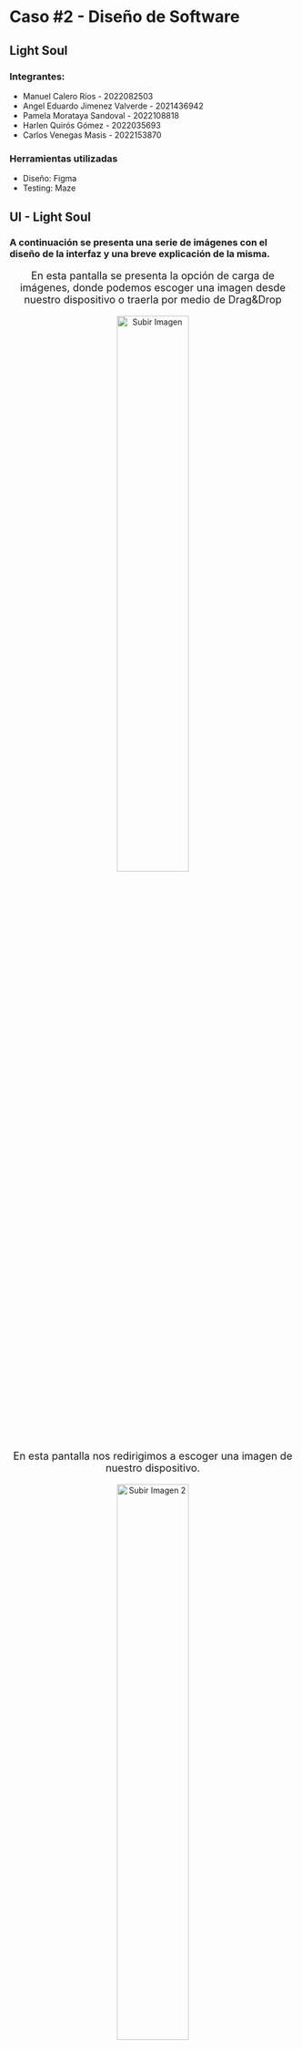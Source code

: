 # Caso #2 - Diseño de Software 
## Light Soul

### Integrantes:
- Manuel Calero Ríos - 2022082503
- Angel Eduardo Jimenez Valverde - 2021436942
- Pamela Morataya Sandoval - 2022108818
- Harlen Quirós Gómez - 2022035693
- Carlos Venegas Masis - 2022153870

### Herramientas utilizadas
- Diseño: Figma
- Testing: Maze

## UI - Light Soul
### A continuación se presenta una serie de imágenes con el diseño de la interfaz y una breve explicación de la misma.

<div style="text-align: center; margin-bottom: 40px;">
    <p style="font-size: 18px;">En esta pantalla se presenta la opción de carga de imágenes, donde podemos escoger una imagen desde nuestro dispositivo o traerla por medio de Drag&Drop</p>
    <img src="./UI/subirImagen.png" alt="Subir Imagen" style="width: 50%;"/>
</div>

<div style="text-align: center; margin-bottom: 40px;">
    <p style="font-size: 18px;">En esta pantalla nos redirigimos a escoger una imagen de nuestro dispositivo.</p>
    <img src="./UI/subirImagen2.png" alt="Subir Imagen 2" style="width: 50%;"/>
</div>

<div style="text-align: center; margin-bottom: 40px;">
    <p style="font-size: 18px;">Seleccionamos la imagen de preferencia para crearle el diseño por medio de IA.</p>
    <img src="./UI/subirImagen3.png" alt="Subir Imagen 3" style="width: 50%;"/>
</div>

<div style="text-align: center; margin-bottom: 40px;">
    <p style="font-size: 18px;">Ya en esta pantalla nos sale que tenemos nuestra imagen cargada en la página, ya solo queda que selecciones "Diseña con IA"</p>
    <img src="./UI/subirImagenFinal.png" alt="Subir Imagen Final" style="width: 50%;"/>
</div>

<div style="text-align: center; margin-bottom: 40px;">
    <p style="font-size: 18px;">En esta pantalla, tenemos la opción de generar un texto con lo que buscamos o escoger que sea a elección de nuestra IA. En este caso la IA se va a encargar de colocar las lámparas que mejor se acoplen al lugar.</p>
    <img src="./UI/disenarInicio.png" alt="Diseñar Inicio" style="width: 50%;"/>
</div>

<div style="text-align: center; margin-bottom: 40px;">
    <p style="font-size: 18px;">Ahora nos dirige a una pantalla en la cual nuestra IA colocó las lámparas que mejor quedaban en el lugar.</p>
    <img src="./UI/disenar2.png" alt="Diseñar 2" style="width: 50%;"/>
</div>

<div style="text-align: center; margin-bottom: 40px;">
    <p style="font-size: 18px;">Podemos posicionarnos sobre lámpara de nuestra preferencia y agregarla al carrito de compras (en este caso escogimos las 3).</p>
    <img src="./UI/lamparasAgregadas.png" alt="Lámparas Agregadas" style="width: 50%;"/>
</div>

<div style="text-align: center; margin-bottom: 40px;">
    <p style="font-size: 18px;">También tenemos la opción de cambiar una lámpara, en este caso cambiamos la del techo.</p>
    <img src="./UI/cambiarLampTecho.png" alt="Cambiar Lámpara Techo" style="width: 50%;"/>
</div>

<div style="text-align: center; margin-bottom: 40px;">
    <p style="font-size: 18px;">En este frame se puede apreciar cómo la lámpara izquierda cambió, eso puedes hacer las veces que necesites.</p>
    <img src="./UI/cambiarLampIzq.png" alt="Cambiar Lámpara Izquierda" style="width: 50%;"/>
</div>

<div style="text-align: center; margin-bottom: 40px;">
    <p style="font-size: 18px;">Si no te gusta una lámpara, puedes eliminarla. Eso hicimos con la que se encontraba a la derecha de nuestra sala.</p>
    <img src="./UI/eliminarLampDer.png" alt="Eliminar Lámpara Derecha" style="width: 50%;"/>
</div>

<div style="text-align: center; margin-bottom: 40px;">
    <p style="font-size: 18px;">Con nuestra IA tenemos la opción de observar nuestras lámparas apagadas y ver cómo se ve su lugar escogido.</p>
    <img src="./UI/luzApagada.png" alt="Luz Apagada" style="width: 50%;"/>
</div>

<div style="text-align: center; margin-bottom: 40px;">
    <p style="font-size: 18px;">Presionando en nuestras lámparas se pueden encender y así ver cuánta luminosidad ofrecen en su habitación.</p>
    <img src="./UI/luzEncendida.png" alt="Luz Encendida" style="width: 50%;"/>
</div>

## Proceso del test de usabilidad

Para lograr el test de usabilidad se utilizo la herramienta MAZE en donde se realizan distintas pruebas con el fin de testear el comportamiento de un usuario para así lograr una tarea específica en la página web, a continuación se adjunta el link al test https://t.maze.co/277309294.
Esta prueba consiste en varias tareas:
- Colocar la edad del participante.
Esta prueba se realiza para poder determinar el público y el rango de su edad, con el fin de ver si esto afecta.

- Cargar una imagen de entorno para probar distintas lámparas.
Esta prueba es importante ya que es necesario comprobar que el usuario pueda subir una imágen y así probar las lámparas en su ambiente deseado.

- Agregar al carrito las 3 lámparas de la imágen.
Esta prueba se realiza con el fin de probar que el usuario entiende la funcionalidad del carrito en la página web y así poder adquirir artículos.

- Responder a: ¿Sintió esta experiencia intuitiva?, sino, ¿qué se le dificultó?
Esta pregunta se realiza posterior a dos pruebas para así conocer la opinión del usuario posterior.

- Eliminar de la imágen alguna de las Lámparas
Esta prueba se realiza con el fin de que el usuario pueda probar distintas combinaciones de lámparas en la imágen.

- Testear la iluminación de las lámparas en la
Esta prueba se realiza con el fin de que el usuario logre probar la iluminación de las lámparas en la imágen.

- Responder a: ¿Qué le pareció esta experiencia?,¿Mejoraría algo?
Esta pregunta se realiza posterior a dos pruebas para así conocer la opinión del usuario con respecto a toda la prueba y que pueda dejar un comentario de retroalimentación.

Estas pruebas se realizan con el fin de obtener feedback y así poder mejorar el diseño de la página web.

## Sujetos de Prueba

Los sujetos de prueba que realizaron el test, fueron estudiantes del Tecnológico de Costa Rica, con una edad que ronda entre los 20 y los 22 años
<div style="margin-bottom: 40px;">
    <img src="./Resultados Usabilidad/Edades.png" style="width: 70%;"/>
</div>

## Resultados
En cuanto a los resultados que obtuvimos son los siguientes para cada tarea:

### Cargar una imagen de entorno para probar distintas lámparas

Tabla de respuestas de participantes en la interfaz, con detalles sobre la duración, el resultado y el camino seguido por cada participante.
<div>
    <img src="./Resultados Usabilidad/Prueba1/Prueba1.png" style="width: 100%;"/>
</div>

Porcentaje de éxito en la prueba, porcentaje de mision sin finalizar, porcentaje de missclick que realizaron los usuarios y la duración promedio que les tomo a los usuarios completar la tarea.
<div>
    <img src="./Resultados Usabilidad/Prueba1/Estadisticas.png" style="width: 100%;"/>
</div>

Heatmaps de los wireframes de la tarea.
<div>
    <img src="./Resultados Usabilidad/Prueba1/HeatMapsPrueba1/Heatmap1.png" style="width: 48%;"/>
    <img src="./Resultados Usabilidad/Prueba1/HeatMapsPrueba1/Heatmap2.png" style="width: 48%;"/>
</div>

### Agregar al carrito las 3 lámparas de la imágen.
Tabla de respuestas de participantes en la interfaz, con detalles sobre la duración, el resultado y el camino seguido por cada participante.
<div>
    <img src="./Resultados Usabilidad/Prueba2/Prueba 2.png" style="width: 100%;"/>
</div>

Porcentaje de éxito en la prueba, porcentaje de mision sin finalizar, porcentaje de missclick que realizaron los usuarios y la duración promedio que les tomo a los usuarios completar la tarea.
<div>
    <img src="./Resultados Usabilidad/Prueba2/Estadisticas Prueba 2.png" style="width: 100%;"/>
</div>

Heatmaps de los wireframes de la tarea.
<div>
    <img src="./Resultados Usabilidad/Prueba2/HeatmapsPrueba2/image1.png" style="width: 48%;"/>
    <img src="./Resultados Usabilidad/Prueba2/HeatmapsPrueba2/image2.png" style="width: 48%;"/>
    <img src="./Resultados Usabilidad/Prueba2/HeatmapsPrueba2/image3.png" style="width: 48%;"/>
</div>

Como tal, tuvimos un 100% de ratio de acceso directo de parte de los usuarios a la hora de agregar un elemento al carrito, por otros detalles sin embargo, si hubo un porcentaje de alrededor del 14% en el que los usuarios no dieron click de forma correcta al objeto; finalmente, se considera que la duración promedio de cada usuario es de 21.3 segundos, lo cual no es mucho.

### Eliminar de la imágen alguna de las Lámparas
Tabla de respuestas de participantes en la interfaz, con detalles sobre la duración, el resultado y el camino seguido por cada participante.
<div>
    <img src="./Resultados Usabilidad/Prueba3/Prueba3.png" style="width: 100%;"/>
</div>

Porcentaje de éxito en la prueba, porcentaje de mision sin finalizar, porcentaje de missclick que realizaron los usuarios y la duración promedio que les tomo a los usuarios completar la tarea.
<div>
    <img src="./Resultados Usabilidad/Prueba3/EstadisticasPrueba3.png" style="width: 100%;"/>
</div>

Heatmaps de los wireframes de la tarea.
<div>
    <img src="./Resultados Usabilidad/Prueba3/HeatmapsPrueba3/image1.png" style="width: 48%;"/>
    <img src="./Resultados Usabilidad/Prueba3/HeatmapsPrueba3/image2.png" style="width: 48%;"/>
</div>

### Testear la iluminación de las lámparas en la imágen.
Tabla de respuestas de participantes en la interfaz, con detalles sobre la duración, el resultado y el camino seguido por cada participante.
<div>
    <img src="./Resultados Usabilidad/Prueba4/Prueba4.png" style="width: 100%;"/>
</div>

Porcentaje de éxito en la prueba, porcentaje de mision sin finalizar, porcentaje de missclick que realizaron los usuarios y la duración promedio que les tomo a los usuarios completar la tarea.
<div>
    <img src="./Resultados Usabilidad/Prueba4/EstadisticasPrueba4.png" style="width: 100%;"/>
</div>

Heatmaps de los wireframes de la tarea.
<div>
    <img src="./Resultados Usabilidad/Prueba4/HeatmapsPrueba4/image1.png" style="width: 48%;"/>
    <img src="./Resultados Usabilidad/Prueba4/HeatmapsPrueba4/image2.png" style="width: 48%;"/>
</div>

## Errores

### Error al eliminar las lámparas del carrito
A la hora que los usuarios van hacia la opción de eliminar imagen del carrito, muchos de ellos suelen darle click al botón X rojo al lado de la compra en el carrito, en el diseño como tal no fue aplicado.

De tal modo que se considera un error tanto visual como funcional, pues éste botón no cumple la función de eliminar del carrito y confunde al usuario.

<div>
    <img src="./Resultados Usabilidad/Prueba3/HeatmapsPrueba3/image2.png" style="width: 100%;"/>
</div>

A tomar en consideración para arreglar el error, tenemos 2 opciones, pero para facilitar al usuario, lo mejor sería permitir que el botón con forma de X si permita a los usuarios quitar el elemento de la lámpara, y quitar dicha opción del popup mejor.

### Error con las luces al apagarlas y encenderlas
A la hora que el usuario desee encender la luz como tal, o apagarla, la luz simplemente se enciende como tal o se mantiene apagada siempre; lo cual se puede considerar un posible error.

<div>
    <img src="./Resultados Usabilidad/Prueba4/HeatmapsPrueba4/image2.png" style="width: 100%;"/>
</div>

El punto más normal para solucionarlo sería tener en el sistema algo para que cuando esté encendido y el usuario le de click, se apague de forma correcta, y active el punto original, como un "flag".

### Error a la seleccionar la imagen
A la hora de seleccionar imagen para determinar la imagen para diseñar como tal, el usuario piensa que puede dar click a la imagen, pues le da click fuera del botón también... sin embargo, también pueden surgir problemas a la hora de seleccionar.

<div>
    <img src="./Resultados Usabilidad/Prueba1/HeatmapsPrueba1/Heatmap1.png" style="width: 100%;"/>
</div>

Para solucionar el posible error a la hora de buguear el sistema cuando se selecciona la imagen, es posible usar un "flag" como tal para determinar cuando la foto esté seleccionada.

## Tendencias
Al analizar los resultados de las encuestas, observamos una tendencia clara en el comportamiento de los usuarios: tienden a hacer clic en todo lo que encuentran. En los heatmaps, se puede ver cómo los usuarios interactuaban con cada botón en la plantilla, como la "x" para eliminar un elemento del carrito de compras o el botón de envío para un texto tipo prompt. Además, se nota que los usuarios suelen explorar minuciosamente toda la "sala" incluida como ejemplo, tratando de encontrar todos los elementos cliqueables posibles.
### Ejemplos mencionados:
<div style="text-align: center; margin-bottom: 40px;">
    <p style="font-size: 18px;">Se puede observar cómo los usuarios exploran los objetos que se tienen en la sala para verificar si existe alguna interacción posible.</p>
    <img src="./Resultados Usabilidad/Prueba4/HeatmapsPrueba4/image1.png" alt="Diseñar Inicio" style="width: 50%;"/>
</div>

<div style="text-align: center; margin-bottom: 40px;">
    <p style="font-size: 18px;">Se muestra cómo los usuarios tienden a cliquear sobre las "x" para eliminar objetos del carrito.</p>
    <img src="./Resultados Usabilidad/Prueba3/HeatmapsPrueba3/image2.png" alt="Eliminar del Carrito" style="width: 50%;"/>
</div>

## Correcciones para mejorar el UI
Para mejorar el UI se tienen varias mejoras basadas en las pruebas:
- Agregar un set de instrucciones sobre cómo interactuar con las lámparas para así poder apagar y prender las distintas luces.
- Cuando el usuario quiera agregar una imagen se puede bloquear la pantalla para que el usuario no se pierda a la hora de realizar esta interacción.
- Habilitar el chat del IA con las recomendaciones hasta que el usuario entre en su etapa de diseño, ya que en las pruebas, el usuario clickeaba estos botones antes de estar funcionales.
- Aumentar el tamaño del cuadro de la imágen para que se pueda tener una mejor observación e interacción con los componentes.

